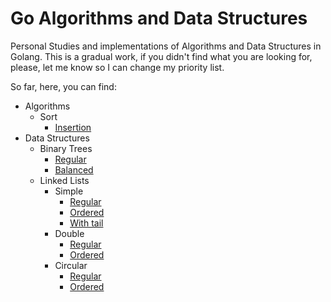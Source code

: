 # Go Algorithms and Data Structures
Personal Studies and implementations of Algorithms and Data Structures in Golang. This is a gradual work, if you didn't find what you are looking for, please, let me know so I can change my priority list.

So far, here, you can find:

* Algorithms
  * Sort
    * [Insertion](https://github.com/adilsonchacon/go-algorithms-data-structures/blob/main/algorithms/sort/insertion.go)
* Data Structures
  * Binary Trees
    * [Regular](https://github.com/adilsonchacon/go-algorithms-data-structures/tree/main/data-structures/binary-trees/regular/regular.go)
    * [Balanced](https://github.com/adilsonchacon/go-algorithms-data-structures/tree/main/data-structures/binary-trees/balanced/balanced.go)
  * Linked Lists
    * Simple
      * [Regular](https://github.com/adilsonchacon/go-algorithms-data-structures/blob/main/data-structures/linked-lists/simple/simple-regular.go)
      * [Ordered](https://github.com/adilsonchacon/go-algorithms-data-structures/blob/main/data-structures/linked-lists/simple/simple-ordered.go)
      * [With tail](https://github.com/adilsonchacon/go-algorithms-data-structures/blob/main/data-structures/linked-lists/simple/simple-with-tail.go)
    * Double
      * [Regular](https://github.com/adilsonchacon/go-algorithms-data-structures/blob/main/data-structures/linked-lists/double/double-regular.go)
      * [Ordered](https://github.com/adilsonchacon/go-algorithms-data-structures/blob/main/data-structures/linked-lists/double/double-ordered.go)
    * Circular
      * [Regular](https://github.com/adilsonchacon/go-algorithms-data-structures/blob/main/data-structures/linked-lists/circular/circular-regular.go)
      * [Ordered](https://github.com/adilsonchacon/go-algorithms-data-structures/blob/main/data-structures/linked-lists/circular/circular-ordered.go)
